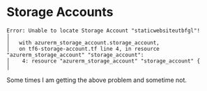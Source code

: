 # Storage Accounts

```
Error: Unable to locate Storage Account "staticwebsiteutbfgl"!
│
│   with azurerm_storage_account.storage_account,
│   on tf6-storage-account.tf line 4, in resource "azurerm_storage_account" "storage_account":
│    4: resource "azurerm_storage_account" "storage_account" {
│

```

Some times I am getting the above problem and sometime not.